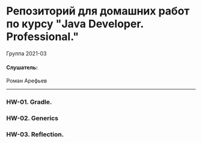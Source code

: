 # Репозиторий для домашних работ по курсу "Java Developer. Professional."

Группа 2021-03


#### Слушатель:

Роман Арефьев

---

### HW-01. Gradle.
### HW-02. Generics
### HW-03. Reflection.

